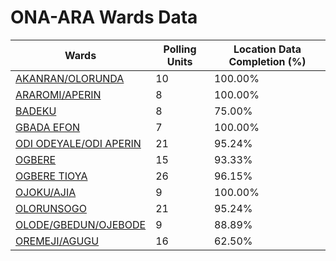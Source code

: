 
# ONA-ARA Wards Data

| Wards | Polling Units | Location Data Completion (%) |
| ---- | ----- | ------- |
| [AKANRAN/OLORUNDA](./wards/18302-akanran/olorunda) | 10 | 100.00% |
| [ARAROMI/APERIN](./wards/18303-araromi/aperin) | 8 | 100.00% |
| [BADEKU](./wards/18304-badeku) | 8 | 75.00% |
| [GBADA EFON](./wards/18305-gbada-efon) | 7 | 100.00% |
| [ODI ODEYALE/ODI APERIN](./wards/18306-odi-odeyale/odi-aperin) | 21 | 95.24% |
| [OGBERE](./wards/18307-ogbere) | 15 | 93.33% |
| [OGBERE TIOYA](./wards/18308-ogbere-tioya) | 26 | 96.15% |
| [OJOKU/AJIA](./wards/18309-ojoku/ajia) | 9 | 100.00% |
| [OLORUNSOGO](./wards/18310-olorunsogo) | 21 | 95.24% |
| [OLODE/GBEDUN/OJEBODE](./wards/18311-olode/gbedun/ojebode) | 9 | 88.89% |
| [OREMEJI/AGUGU](./wards/18312-oremeji/agugu) | 16 | 62.50% |




